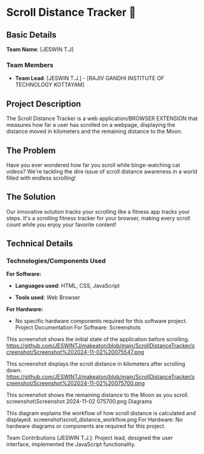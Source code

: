 # Scroll Distance Tracker 🎯

## Basic Details
**Team Name**: [JESWIN T.J]  
### Team Members
- **Team Lead**: [JESWIN T.J.] - [RAJIV GANDHI INSTITUTE OF TECHNOLOGY KOTTAYAM]


## Project Description
The Scroll Distance Tracker is a web application/BROWSER EXTENSION that measures how far a user has scrolled on a webpage, displaying the distance moved in kilometers and the remaining distance to the Moon.

## The Problem 
Have you ever wondered how far you scroll while binge-watching cat videos? We're tackling the dire issue of scroll distance awareness in a world filled with endless scrolling!

## The Solution 
Our innovative solution tracks your scrolling like a fitness app tracks your steps. It's a scrolling fitness tracker for your browser, making every scroll count while you enjoy your favorite content!

## Technical Details
### Technologies/Components Used
**For Software:**
- **Languages used**: HTML, CSS, JavaScript

- **Tools used**: Web Browser

**For Hardware:**
- No specific hardware components required for this software project.
Project Documentation
For Software:
Screenshots

This screenshot shows the initial state of the application before scrolling.
https://github.com/JESWINTJ/makeaton/blob/main/ScrollDistanceTracker/screenshot/Screenshot%202024-11-02%20075547.png

This screenshot displays the scroll distance in kilometers after scrolling down.
https://github.com/JESWINTJ/makeaton/blob/main/ScrollDistanceTracker/screenshot/Screenshot%202024-11-02%20075700.png

This screenshot shows the remaining distance to the Moon as you scroll.
screenshot\Screenshot 2024-11-02 075700.png
Diagrams

This diagram explains the workflow of how scroll distance is calculated and displayed.
screenshot\scroll_distance_workflow.png
For Hardware:
No hardware diagrams or components are required for this project.


Team Contributions
[JESWIN T.J.]: Project lead, designed the user interface, implemented the JavaScript functionality.
